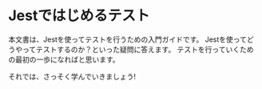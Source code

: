 # Jestではじめるテスト

本文書は、Jestを使ってテストを行うための入門ガイドです。
Jestを使ってどうやってテストするのか？といった疑問に答えます。
テストを行っていくための最初の一歩になればと思います。

それでは、さっそく学んでいきましょう!
